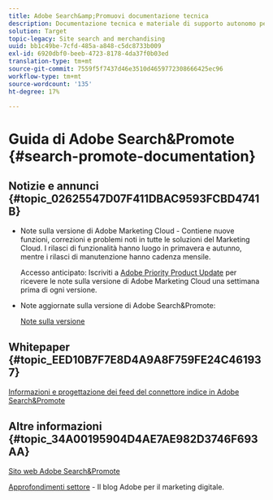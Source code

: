 ```yaml
---
title: Adobe Search&amp;Promuovi documentazione tecnica
description: Documentazione tecnica e materiale di supporto autonomo per Adobe Search&amp;Promote
solution: Target
topic-legacy: Site search and merchandising
uuid: bb1c49be-7cfd-485a-a848-c5dc8733b009
exl-id: 6920dbf0-beeb-4723-8178-4da37f0b03ed
translation-type: tm+mt
source-git-commit: 7559f5f7437d46e3510d4659772308666425ec96
workflow-type: tm+mt
source-wordcount: '135'
ht-degree: 17%

---
```


# Guida di Adobe Search&amp;Promote {#search-promote-documentation}

## Notizie e annunci {#topic_02625547D07F411DBAC9593FCBD4741B}

<!-- * **Attention:** [Adobe Search&amp;Promote End-of-Service Announcement](/help/sp-eol.md). -->

* Note sulla versione di Adobe Marketing Cloud - Contiene nuove funzioni, correzioni e problemi noti in tutte le soluzioni del Marketing Cloud. I rilasci di funzionalità hanno luogo in primavera e autunno, mentre i rilasci di manutenzione hanno cadenza mensile.

   Accesso anticipato: Iscriviti a [Adobe Priority Product Update](https://campaign.adobe.com/webApp/adbePriorityProductSubscribe) per ricevere le note sulla versione di Adobe Marketing Cloud una settimana prima di ogni versione.

* Note aggiornate sulla versione di Adobe Search&amp;Promote:

   [Note sulla versione](/help/c-searchpromote-release-notes/c-rn-02-13-18-version-1811.md)

## Whitepaper {#topic_EED10B7F7E8D4A9A8F759FE24C461937}

[Informazioni e progettazione dei feed del connettore indice in Adobe Search&amp;Promote](https://marketing.adobe.com/resources/help/en_US/snp/index_connector_feeds.pdf)

## Altre informazioni {#topic_34A00195904D4AE7AE982D3746F693AA}

[Sito web Adobe Search&amp;Promote](https://www.adobe.com/solutions/testing-targeting/search-driven-merchandising.html)

[Approfondimenti settore](https://blogs.adobe.com/digitalmarketing/)  - Il blog Adobe per il marketing digitale.
